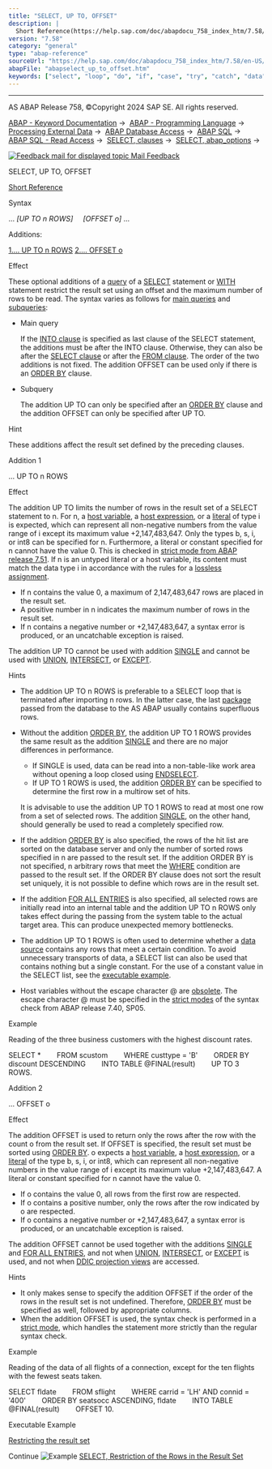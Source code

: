 ```yaml
---
title: "SELECT, UP TO, OFFSET"
description: |
  Short Reference(https://help.sap.com/doc/abapdocu_758_index_htm/7.58/en-US/abapselect_shortref.htm) Syntax ... UP TO n ROWS OFFSET o ... Additions: 1.... UP TO n ROWS(#!ABAP_ADDITION_1@1@) 2.... OFFSET o(#!ABAP_ADDITION_2@2@) Effect These optional additions of a query(https:/
version: "7.58"
category: "general"
type: "abap-reference"
sourceUrl: "https://help.sap.com/doc/abapdocu_758_index_htm/7.58/en-US/abapselect_up_to_offset.htm"
abapFile: "abapselect_up_to_offset.htm"
keywords: ["select", "loop", "do", "if", "case", "try", "catch", "data", "types", "internal-table", "abapselect", "offset"]
---
```


* * *

AS ABAP Release 758, ©Copyright 2024 SAP SE. All rights reserved.

[ABAP - Keyword Documentation](https://help.sap.com/doc/abapdocu_758_index_htm/7.58/en-US/abenabap.htm) →  [ABAP - Programming Language](https://help.sap.com/doc/abapdocu_758_index_htm/7.58/en-US/abenabap_reference.htm) →  [Processing External Data](https://help.sap.com/doc/abapdocu_758_index_htm/7.58/en-US/abenabap_language_external_data.htm) →  [ABAP Database Access](https://help.sap.com/doc/abapdocu_758_index_htm/7.58/en-US/abendb_access.htm) →  [ABAP SQL](https://help.sap.com/doc/abapdocu_758_index_htm/7.58/en-US/abenabap_sql.htm) →  [ABAP SQL - Read Access](https://help.sap.com/doc/abapdocu_758_index_htm/7.58/en-US/abenabap_sql_reading.htm) →  [SELECT, clauses](https://help.sap.com/doc/abapdocu_758_index_htm/7.58/en-US/abenselect_clauses.htm) →  [SELECT, abap\_options](https://help.sap.com/doc/abapdocu_758_index_htm/7.58/en-US/abapselect_additions.htm) → 

 [![](Mail.gif?object=Mail.gif "Feedback mail for displayed topic") Mail Feedback](mailto:f1_help@sap.com?subject=Feedback%20on%20ABAP%20Documentation&body=Document:%20SELECT%2C%20UP%20TO%2C%20OFFSET%2C%20ABAPSELECT_UP_TO_OFFSET%2C%20758%0D%0A%0D%0AError:%0D%0A%0D%0A%0D%0A%0D%0ASuggestion%20for%20improvement:)

SELECT, UP TO, OFFSET

[Short Reference](https://help.sap.com/doc/abapdocu_758_index_htm/7.58/en-US/abapselect_shortref.htm)

Syntax

... *\[*UP TO n ROWS*\]*
    *\[*OFFSET o*\]* ...

Additions:

[1.... UP TO n ROWS](#!ABAP_ADDITION_1@1@)
[2.... OFFSET o](#!ABAP_ADDITION_2@2@)

Effect

These optional additions of a [query](https://help.sap.com/doc/abapdocu_758_index_htm/7.58/en-US/abenquery_glosry.htm "Glossary Entry") of a [SELECT](https://help.sap.com/doc/abapdocu_758_index_htm/7.58/en-US/abapselect.htm) statement or [WITH](https://help.sap.com/doc/abapdocu_758_index_htm/7.58/en-US/abapwith.htm) statement restrict the result set using an offset and the maximum number of rows to be read. The syntax varies as follows for [main queries](https://help.sap.com/doc/abapdocu_758_index_htm/7.58/en-US/abenmainquery_glosry.htm "Glossary Entry") and [subqueries](https://help.sap.com/doc/abapdocu_758_index_htm/7.58/en-US/abensubquery_glosry.htm "Glossary Entry"):

-   Main query
    
    If the [INTO clause](https://help.sap.com/doc/abapdocu_758_index_htm/7.58/en-US/abapinto_clause.htm) is specified as last clause of the SELECT statement, the additions must be after the INTO clause. Otherwise, they can also be after the [SELECT clause](https://help.sap.com/doc/abapdocu_758_index_htm/7.58/en-US/abapselect_list.htm) or after the [FROM clause](https://help.sap.com/doc/abapdocu_758_index_htm/7.58/en-US/abapfrom_clause.htm). The order of the two additions is not fixed. The addition OFFSET can be used only if there is an [ORDER BY](https://help.sap.com/doc/abapdocu_758_index_htm/7.58/en-US/abaporderby_clause.htm) clause.
    
-   Subquery
    
    The addition UP TO can only be specified after an [ORDER BY](https://help.sap.com/doc/abapdocu_758_index_htm/7.58/en-US/abaporderby_clause.htm) clause and the addition OFFSET can only be specified after UP TO.
    

Hint

These additions affect the result set defined by the preceding clauses.

Addition 1   

... UP TO n ROWS

Effect

The addition UP TO limits the number of rows in the result set of a SELECT statement to n. For n, a [host variable](https://help.sap.com/doc/abapdocu_758_index_htm/7.58/en-US/abenabap_sql_host_variables.htm), a [host expression](https://help.sap.com/doc/abapdocu_758_index_htm/7.58/en-US/abenabap_sql_host_expressions.htm), or a [literal](https://help.sap.com/doc/abapdocu_758_index_htm/7.58/en-US/abenabap_sql_literals.htm) of type i is expected, which can represent all non-negative numbers from the value range of i except its maximum value +2,147,483,647. Only the types b, s, i, or int8 can be specified for n. Furthermore, a literal or constant specified for n cannot have the value 0. This is checked in [strict mode from ABAP release 7.51](https://help.sap.com/doc/abapdocu_758_index_htm/7.58/en-US/abenabap_sql_strictmode_751.htm). If n is an untyped literal or a host variable, its content must match the data type i in accordance with the rules for a [lossless assignment](https://help.sap.com/doc/abapdocu_758_index_htm/7.58/en-US/abenlossless_assignment_glosry.htm "Glossary Entry").

-   If n contains the value 0, a maximum of 2,147,483,647 rows are placed in the result set.
-   A positive number in n indicates the maximum number of rows in the result set.
-   If n contains a negative number or +2,147,483,647, a syntax error is produced, or an uncatchable exception is raised.

The addition UP TO cannot be used with addition [SINGLE](https://help.sap.com/doc/abapdocu_758_index_htm/7.58/en-US/abapselect_single.htm) and cannot be used with [UNION](https://help.sap.com/doc/abapdocu_758_index_htm/7.58/en-US/abapunion.htm), [INTERSECT](https://help.sap.com/doc/abapdocu_758_index_htm/7.58/en-US/abapunion.htm), or [EXCEPT](https://help.sap.com/doc/abapdocu_758_index_htm/7.58/en-US/abapunion.htm).

Hints

-   The addition UP TO n ROWS is preferable to a SELECT loop that is terminated after importing n rows. In the latter case, the last [package](https://help.sap.com/doc/abapdocu_758_index_htm/7.58/en-US/abenabap_sql_oview.htm) passed from the database to the AS ABAP usually contains superfluous rows.
-   Without the addition [ORDER BY](https://help.sap.com/doc/abapdocu_758_index_htm/7.58/en-US/abaporderby_clause.htm), the addition UP TO 1 ROWS provides the same result as the addition [SINGLE](https://help.sap.com/doc/abapdocu_758_index_htm/7.58/en-US/abapselect_single.htm) and there are no major differences in performance.
    
    -   If SINGLE is used, data can be read into a non-table-like work area without opening a loop closed using [ENDSELECT](https://help.sap.com/doc/abapdocu_758_index_htm/7.58/en-US/abapendselect.htm).
    -   If UP TO 1 ROWS is used, the addition [ORDER BY](https://help.sap.com/doc/abapdocu_758_index_htm/7.58/en-US/abaporderby_clause.htm) can be specified to determine the first row in a multirow set of hits.
    
    It is advisable to use the addition UP TO 1 ROWS to read at most one row from a set of selected rows. The addition [SINGLE](https://help.sap.com/doc/abapdocu_758_index_htm/7.58/en-US/abapselect_single.htm), on the other hand, should generally be used to read a completely specified row.
    
-   If the addition [ORDER BY](https://help.sap.com/doc/abapdocu_758_index_htm/7.58/en-US/abaporderby_clause.htm) is also specified, the rows of the hit list are sorted on the database server and only the number of sorted rows specified in n are passed to the result set. If the addition ORDER BY is not specified, n arbitrary rows that meet the [WHERE](https://help.sap.com/doc/abapdocu_758_index_htm/7.58/en-US/abapwhere.htm) condition are passed to the result set. If the ORDER BY clause does not sort the result set uniquely, it is not possible to define which rows are in the result set.
-   If the addition [FOR ALL ENTRIES](https://help.sap.com/doc/abapdocu_758_index_htm/7.58/en-US/abenwhere_all_entries.htm) is also specified, all selected rows are initially read into an internal table and the addition UP TO n ROWS only takes effect during the passing from the system table to the actual target area. This can produce unexpected memory bottlenecks.
-   The addition UP TO 1 ROWS is often used to determine whether a [data source](https://help.sap.com/doc/abapdocu_758_index_htm/7.58/en-US/abapselect_data_source.htm) contains any rows that meet a certain condition. To avoid unnecessary transports of data, a SELECT list can also be used that contains nothing but a single constant. For the use of a constant value in the SELECT list, see the [executable example](https://help.sap.com/doc/abapdocu_758_index_htm/7.58/en-US/abensql_expr_literal_abexa.htm).
-   Host variables without the escape character @ are [obsolete](https://help.sap.com/doc/abapdocu_758_index_htm/7.58/en-US/abenabap_sql_hostvar_obsolete.htm). The escape character @ must be specified in the [strict modes](https://help.sap.com/doc/abapdocu_758_index_htm/7.58/en-US/abenabap_sql_strict_modes.htm) of the syntax check from ABAP release 7.40, SP05.

Example

Reading of the three business customers with the highest discount rates.

SELECT \*
       FROM scustom
       WHERE custtype = 'B'
       ORDER BY discount DESCENDING
       INTO TABLE @FINAL(result)
       UP TO 3 ROWS.

Addition 2   

... OFFSET o

Effect

The addition OFFSET is used to return only the rows after the row with the count o from the result set. If OFFSET is specified, the result set must be sorted using [ORDER BY](https://help.sap.com/doc/abapdocu_758_index_htm/7.58/en-US/abaporderby_clause.htm). o expects a [host variable](https://help.sap.com/doc/abapdocu_758_index_htm/7.58/en-US/abenabap_sql_host_variables.htm), a [host expression](https://help.sap.com/doc/abapdocu_758_index_htm/7.58/en-US/abenabap_sql_host_expressions.htm), or a [literal](https://help.sap.com/doc/abapdocu_758_index_htm/7.58/en-US/abenabap_sql_literals.htm) of the type b, s, i, or int8, which can represent all non-negative numbers in the value range of i except its maximum value +2,147,483,647. A literal or constant specified for n cannot have the value 0.

-   If o contains the value 0, all rows from the first row are respected.
-   If o contains a positive number, only the rows after the row indicated by o are respected.
-   If o contains a negative number or +2,147,483,647, a syntax error is produced, or an uncatchable exception is raised.

The addition OFFSET cannot be used together with the additions [SINGLE](https://help.sap.com/doc/abapdocu_758_index_htm/7.58/en-US/abapselect_single.htm) and [FOR ALL ENTRIES](https://help.sap.com/doc/abapdocu_758_index_htm/7.58/en-US/abenwhere_all_entries.htm), and not when [UNION](https://help.sap.com/doc/abapdocu_758_index_htm/7.58/en-US/abapunion.htm), [INTERSECT](https://help.sap.com/doc/abapdocu_758_index_htm/7.58/en-US/abapunion.htm), or [EXCEPT](https://help.sap.com/doc/abapdocu_758_index_htm/7.58/en-US/abapunion.htm) is used, and not when [DDIC projection views](https://help.sap.com/doc/abapdocu_758_index_htm/7.58/en-US/abenddic_proj_view_glosry.htm "Glossary Entry") are accessed.

Hints

-   It only makes sense to specify the addition OFFSET if the order of the rows in the result set is not undefined. Therefore, [ORDER BY](https://help.sap.com/doc/abapdocu_758_index_htm/7.58/en-US/abaporderby_clause.htm) must be specified as well, followed by appropriate columns.
-   When the addition OFFSET is used, the syntax check is performed in a [strict mode](https://help.sap.com/doc/abapdocu_758_index_htm/7.58/en-US/abenabap_sql_strictmode_751.htm), which handles the statement more strictly than the regular syntax check.

Example

Reading of the data of all flights of a connection, except for the ten flights with the fewest seats taken.

SELECT fldate
       FROM sflight
       WHERE carrid = 'LH' AND connid = '400'
       ORDER BY seatsocc ASCENDING, fldate
       INTO TABLE @FINAL(result)
       OFFSET 10.

Executable Example

[Restricting the result set](https://help.sap.com/doc/abapdocu_758_index_htm/7.58/en-US/abenselect_up_to_offset_abexa.htm)

Continue
![Example](exa.gif "Example") [SELECT, Restriction of the Rows in the Result Set](https://help.sap.com/doc/abapdocu_758_index_htm/7.58/en-US/abenselect_up_to_offset_abexa.htm)